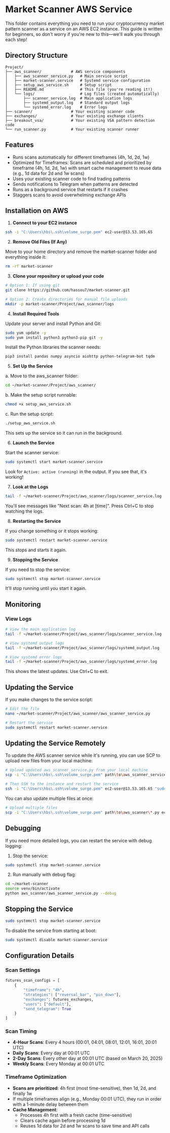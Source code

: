 # Market Scanner AWS Service

This folder contains everything you need to run your cryptocurrency market pattern scanner as a service on an AWS EC2 instance. This guide is written for beginners, so don't worry if you're new to this—we'll walk you through each step!

## Directory Structure

```
Project/
├── aws_scanner/             # AWS service components
│   ├── aws_scanner_service.py   # Main service script
│   ├── market-scanner.service   # Systemd service configuration
│   ├── setup_aws_service.sh     # Setup script
│   ├── README.md                # This file (you're reading it!)
│   └── logs/                    # Log files (created automatically)
│       ├── scanner_service.log  # Main application logs
│       ├── systemd_output.log   # Standard output logs
│       └── systemd_error.log    # Error logs
├── scanner/                 # Your existing scanner code
├── exchanges/               # Your existing exchange clients
├── breakout_vsa/            # Your existing VSA pattern detection code
└── run_scanner.py           # Your existing scanner runner
```

## Features

- Runs scans automatically for different timeframes (4h, 1d, 2d, 1w)
- Optimized for Timeframes: Scans are scheduled and prioritized by timeframe (4h, 1d, 2d, 1w) with smart cache management to reuse data (e.g., 1d data for 2d and 1w scans)
- Uses your existing scanner code to find trading patterns
- Sends notifications to Telegram when patterns are detected
- Runs as a background service that restarts if it crashes
- Staggers scans to avoid overwhelming exchange APIs

## Installation on AWS

1. **Connect to your EC2 instance**

```bash
ssh -i "C:\Users\hbs\.ssh\volume_surge.pem" ec2-user@13.53.165.65
```

2. **Remove Old Files (If Any)**

Move to your home directory and remove the market-scanner folder and everything inside it:

```bash
rm -rf market-scanner
```

3. **Clone your repository or upload your code**

```bash
# Option 1: If using git
git clone https://github.com/hassou7/market-scanner.git

# Option 2: Create directories for manual file uploads
mkdir -p market-scanner/Project/aws_scanner/logs
```

4. **Install Required Tools**

Update your server and install Python and Git:

```bash
sudo yum update -y
sudo yum install python3 python3-pip git -y
```

Install the Python libraries the scanner needs:

```bash
pip3 install pandas numpy asyncio aiohttp python-telegram-bot tqdm
```

5. **Set Up the Service**

a. Move to the aws_scanner folder:

```bash
cd ~/market-scanner/Project/aws_scanner/
```

b. Make the setup script runnable:

```bash
chmod +x setup_aws_service.sh
```

c. Run the setup script:

```bash
./setup_aws_service.sh
```

This sets up the service so it can run in the background.

6. **Launch the Service**

Start the scanner service:

```bash
sudo systemctl start market-scanner.service
```

Look for `Active: active (running)` in the output. If you see that, it's working!

7. **Look at the Logs**

```bash
tail -f ~/market-scanner/Project/aws_scanner/logs/scanner_service.log
```

You'll see messages like "Next scan: 4h at [time]". Press Ctrl+C to stop watching the logs.

8. **Restarting the Service**

If you change something or it stops working:

```bash
sudo systemctl restart market-scanner.service
```

This stops and starts it again.

9. **Stopping the Service**

If you need to stop the service:

```bash
sudo systemctl stop market-scanner.service
```

It'll stop running until you start it again.

## Monitoring

### View Logs

```bash
# View the main application log
tail -f ~/market-scanner/Project/aws_scanner/logs/scanner_service.log

# View systemd output logs
tail -f ~/market-scanner/Project/aws_scanner/logs/systemd_output.log

# View systemd error logs
tail -f ~/market-scanner/Project/aws_scanner/logs/systemd_error.log
```

This shows the latest updates. Use Ctrl+C to exit.

## Updating the Service

If you make changes to the service script:

```bash
# Edit the file
nano ~/market-scanner/Project/aws_scanner/aws_scanner_service.py

# Restart the service
sudo systemctl restart market-scanner.service
```

## Updating the Service Remotely

To update the AWS scanner service while it's running, you can use SCP to upload new files from your local machine:

```bash
# Upload updated aws_scanner_service.py from your local machine
scp -i "C:\Users\hbs\.ssh\volume_surge.pem" path\to\aws_scanner_service.py ec2-user@13.53.165.65:~/market-scanner/Project/aws_scanner/

# Then SSH to the instance and restart the service
ssh -i "C:\Users\hbs\.ssh\volume_surge.pem" ec2-user@13.53.165.65 "sudo systemctl restart market-scanner.service"
```

You can also update multiple files at once:

```bash
# Upload multiple files
scp -i "C:\Users\hbs\.ssh\volume_surge.pem" path\to\aws_scanner\*.py ec2-user@13.53.165.65:~/market-scanner/Project/aws_scanner/
```

## Debugging

If you need more detailed logs, you can restart the service with debug logging:

1. Stop the service:
```bash
sudo systemctl stop market-scanner.service
```

2. Run manually with debug flag:
```bash
cd ~/market-scanner
source venv/bin/activate
python aws_scanner/aws_scanner_service.py --debug
```

## Stopping the Service

```bash
sudo systemctl stop market-scanner.service
```

To disable the service from starting at boot:

```bash
sudo systemctl disable market-scanner.service
```

## Configuration Details

### Scan Settings

```python
futures_scan_configs = [
    {
        "timeframe": "4h",
        "strategies": ["reversal_bar", "pin_down"],
        "exchanges": futures_exchanges,
        "users": ["default"],
        "send_telegram": True
    }
]
```

### Scan Timing

- **4-Hour Scans**: Every 4 hours (00:01, 04:01, 08:01, 12:01, 16:01, 20:01 UTC)
- **Daily Scans**: Every day at 00:01 UTC
- **2-Day Scans**: Every other day at 00:01 UTC (based on March 20, 2025)
- **Weekly Scans**: Every Monday at 00:01 UTC

### Timeframe Optimization

- **Scans are prioritized**: 4h first (most time-sensitive), then 1d, 2d, and finally 1w
- If multiple timeframes align (e.g., Monday 00:01 UTC), they run in order with a 1-minute delay between them
- **Cache Management**: 
  - Processes 4h first with a fresh cache (time-sensitive)
  - Clears cache again before processing 1d
  - Reuses 1d data for 2d and 1w scans to save time and API calls
